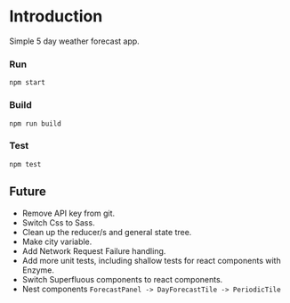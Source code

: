 # Introduction

Simple 5 day weather forecast app.

### Run
`npm start`
### Build
`npm run build`
### Test
`npm test`

## Future
* Remove API key from git.
* Switch Css to Sass.
* Clean up the reducer/s and general state tree.
* Make city variable.
* Add Network Request Failure handling.
* Add more unit tests, including shallow tests for react components with Enzyme.
* Switch Superfluous components to react components.
* Nest components `ForecastPanel -> DayForecastTile -> PeriodicTile`